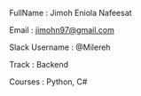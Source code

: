 FullName : Jimoh Eniola Nafeesat

Email : jimohn97@gmail.com

Slack Username : @Milereh

Track : Backend

Courses : Python, C#